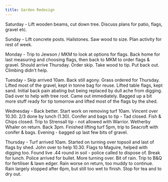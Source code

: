 ```yaml
---
title: Garden Redesign
---
```


Saturday - Lift wooden beams, cut down tree. Discuss plans for patio, flags, gravel etc.

Sunday - Lift concrete posts. Hailstones. Saw wood to size. Plan activity for rest of week.

Monday - Trip to Jewson / MKM to look at options for flags. Back home for last measuring and choosing flags, then back to MKM to order flags & gravel. Should arrive Thursday. Order skip. Take wood to tip. Put back out. Climbing didn't help.

Tuesday - Skip arrived 10am. Back still agony. Grass ordered for Thursday. Lifted most of the gravel, kept in tonne bag for reuse. Lifted table flags, kept sand. Initial back pain abating but being replaced by dull ache from digging. Dad over to help with tree root. Came out immediately. Bagged up a bit more stuff ready for tip tomorrow and lifted most of the flags by the shed.

Wednesday - Back better. Start work on removing turf 10am. Vincent over 10.30. 2/3 done by lunch (1.30). Conifer and bags to tip - Tad closed. Fish & Chips closed. Trip to Strensall tip - not allowed with Warrior. Wetherby Whaler on return. Back 3pm. Finished lifting turf 5pm, trip to Seacroft with conifer & bags. Evening - bagged up last few bits of gravel.

Thursday - Turf arrived 10am. Started on turning over topsoil and last of flags by shed. John over to help 10.30. Flags to Maguire, helped with digging too. Found live .44 round in soil - police called to dispose of. Break for lunch. Police arrived for bullet. More turning over. Bit of rain. Trip to B&Q for fertiliser & lawn edger. Rain worse on return, too muddy to continue. Rain largely stopped after 6pm, but still too wet to finish. Stop for tea and to dry out.
